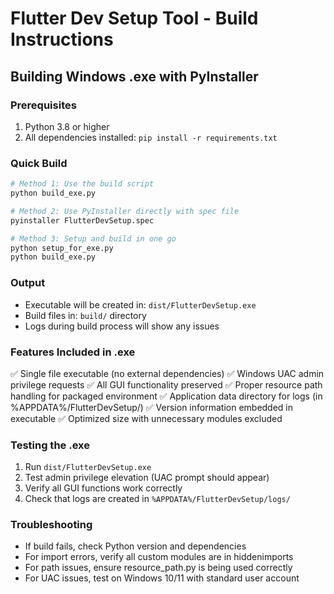 # Flutter Dev Setup Tool - Build Instructions

## Building Windows .exe with PyInstaller

### Prerequisites
1. Python 3.8 or higher
2. All dependencies installed: `pip install -r requirements.txt`

### Quick Build
```bash
# Method 1: Use the build script
python build_exe.py

# Method 2: Use PyInstaller directly with spec file
pyinstaller FlutterDevSetup.spec

# Method 3: Setup and build in one go
python setup_for_exe.py
python build_exe.py
```

### Output
- Executable will be created in: `dist/FlutterDevSetup.exe`
- Build files in: `build/` directory
- Logs during build process will show any issues

### Features Included in .exe
✅ Single file executable (no external dependencies)
✅ Windows UAC admin privilege requests
✅ All GUI functionality preserved
✅ Proper resource path handling for packaged environment
✅ Application data directory for logs (in %APPDATA%/FlutterDevSetup/)
✅ Version information embedded in executable
✅ Optimized size with unnecessary modules excluded

### Testing the .exe
1. Run `dist/FlutterDevSetup.exe`
2. Test admin privilege elevation (UAC prompt should appear)
3. Verify all GUI functions work correctly
4. Check that logs are created in `%APPDATA%/FlutterDevSetup/logs/`

### Troubleshooting
- If build fails, check Python version and dependencies
- For import errors, verify all custom modules are in hiddenimports
- For path issues, ensure resource_path.py is being used correctly
- For UAC issues, test on Windows 10/11 with standard user account
